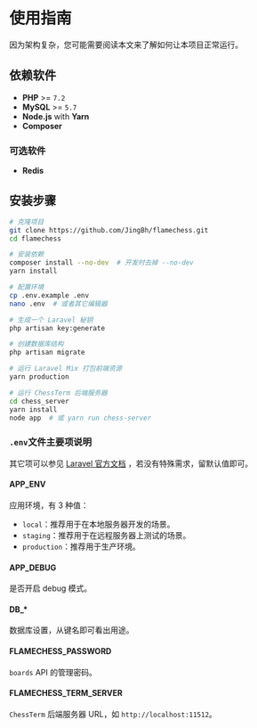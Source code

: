 # 使用指南

因为架构复杂，您可能需要阅读本文来了解如何让本项目正常运行。

## 依赖软件

 - **PHP** >= `7.2`
 - **MySQL** >= `5.7`
 - **Node.js** with **Yarn**
 - **Composer**

### 可选软件

 - **Redis**

## 安装步骤

```bash
# 克隆项目
git clone https://github.com/JingBh/flamechess.git
cd flamechess

# 安装依赖
composer install --no-dev  # 开发时去掉 --no-dev
yarn install

# 配置环境
cp .env.example .env
nano .env  # 或者其它编辑器

# 生成一个 Laravel 秘钥
php artisan key:generate

# 创建数据库结构
php artisan migrate

# 运行 Laravel Mix 打包前端资源
yarn production

# 运行 ChessTerm 后端服务器
cd chess_server
yarn install
node app  # 或 yarn run chess-server
```

### `.env`文件主要项说明

其它项可以参见 [Laravel 官方文档](https://learnku.com/docs/laravel/7.x/configuration) ，若没有特殊需求，留默认值即可。

#### APP_ENV
应用环境，有 3 种值：
 - `local`：推荐用于在本地服务器开发的场景。
 - `staging`：推荐用于在远程服务器上测试的场景。
 - `production`：推荐用于生产环境。
 
#### APP_DEBUG
是否开启 debug 模式。
 
#### DB_*
数据库设置，从键名即可看出用途。

#### FLAMECHESS_PASSWORD
`boards` API 的管理密码。

#### FLAMECHESS_TERM_SERVER
`ChessTerm` 后端服务器 URL，如 `http://localhost:11512`。
